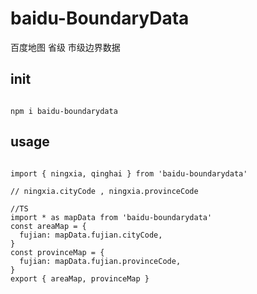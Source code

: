 # baidu-BoundaryData
百度地图 省级 市级边界数据


## init

```shell

npm i baidu-boundarydata 

```


## usage


```

import { ningxia, qinghai } from 'baidu-boundarydata'

// ningxia.cityCode , ningxia.provinceCode

```
```
//TS
import * as mapData from 'baidu-boundarydata'
const areaMap = {
  fujian: mapData.fujian.cityCode,
}
const provinceMap = {
  fujian: mapData.fujian.provinceCode,
}
export { areaMap, provinceMap }
```